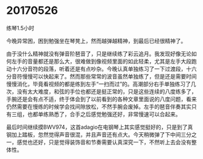 # 20170526

练琴1.5小时

今晚异常困，困到勉强坐在琴凳上，然而越弹越精神，到最后已经很精神了。

由于没什么精神就没有弹音阶琶音了，只是继续练了彩云追月。我发现好像无论如何左手的音量都还是那么大，很难做到像视频里面的如此轻柔，尤其是左手大段跑动十六分音符的段落，听着还是有点吵杂。今晚认真单独练习了一下过渡段，十六分音符慢慢可以快起来了。然而那些常常的波音虽然单独练了，但是还是需要时间慢慢消化，毕竟看视频的都是练到左手“一扫而过”的。高潮部分右手单独练习了几次，没有太大难度，和弦的手位也都还是挺正常的，只是这些连续的八度练多了，手腕还是会有点不适，终于体会到了以前看到的各种文章里面说的八度问题，看来仍然需要在慢练的时候学会找间隙放松，不然手腕会废掉。左手的琶音伴奏其实只有三组，也都单练熟悉了，合手之后感觉勉强还好，非常慢速可以合起来。

最后时间继续摸BWV974，这首adagio在电钢琴上其实感觉挺好的，只是到了真钢加上踏板，忽然觉得声音很混，并且声音还有点大。今天稍微弹了下中间三分之一，感觉也还好，只是觉得装饰音和节奏需要认真深究一下，不然听上去会没有整体性。
